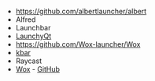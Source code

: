 - https://github.com/albertlauncher/albert
- Alfred
- Launchbar
- [LaunchyQt](https://github.com/samsonwang/LaunchyQt)
- https://github.com/Wox-launcher/Wox
- [kbar](https://github.com/timc1/kbar)
- Raycast
- [Wox](http://www.wox.one/) - [GitHub](https://github.com/Wox-launcher/Wox)
